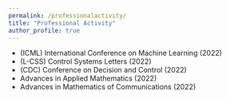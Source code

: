 ```yaml
---
permalink: /professionalactivity/
title: "Professional Activity"
author_profile: true
---
```


+ (ICML) International Conference on Machine Learning (2022)
+ (L-CSS) Control Systems Letters (2022)
+ (CDC) Conference on Decision and Control (2022)
+ Advances in Applied Mathematics (2022)
+ Advances in Mathematics of Communications (2022)
